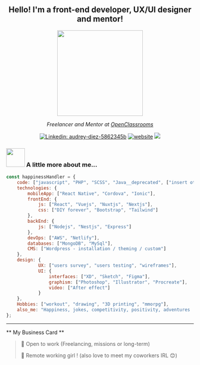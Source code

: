<h2 align='center'>Hello! I'm a front-end developer, UX/UI designer and mentor!</h2>

<p align="center">
  <img src="https://media.giphy.com/media/9S9f1urFr3FxC/giphy.gif" width="230">
</p>

<p align='center'><em>Freelancer and Mentor at <a href="https://openclassrooms.com/">OpenClassrooms</a> 
</em></p>

<span align='center'> 

[![Linkedin: audrey-diez-5862345b](https://img.shields.io/badge/-AudreyDiez-blue?style=flat-square&logo=Linkedin&logoColor=white&link=https://www.linkedin.com/in/audrey-diez-5862345b/)](https://www.linkedin.com/in/audrey-diez-5862345b//)
[![website](https://img.shields.io/badge/Website-46a2f1.svg?&style=flat-square&logo=Google-Chrome&logoColor=white&link=https://www.audreydiez.com/)](https://www.audreydiez.com/)
![](https://visitor-badge.glitch.me/badge?page_id=audreydiez.audreydiez)

 </span> 

### <img src="https://media.giphy.com/media/HRjhC00AXR3H2/giphy.gif" width="50"> A little more about me...  

```javascript
const happinessHandler = {   
    code: ["javascript", "PHP", "SCSS", "Java__deprecated", ["insert other language to try"] ],
    technologies: {
        mobileApp: ["React Native", "Cordova", "Ionic"],
        frontEnd: {
            js: ["React", "Vuejs", "Nuxtjs", "Nextjs"],
            css: ["DIY forever", "Bootstrap", "Tailwind"]
        },
        backEnd: {
            js: ["Nodejs", "Nestjs", "Express"]
        },
        devOps: ["AWS", "Netlify"],
        databases: ["MongoDB", "MySql"],
        CMS: ["Wordpress - installation / theming / custom"]
    },
    design: {
            UX: ["users survey", "users testing", "wireframes"],
            UI: {
                interfaces: ["XD", "Sketch", "Figma"],
                graphism: ["Photoshop", "Illustrator", "Procreate"],
                video: ["After effect"]
            }            
    },
    Hobbies: ["workout", "drawing", "3D printing", "mmorpg"],
    also_me: "Happiness, jokes, competitivity, positivity, adventures :)"
};
```

---


** My Business Card ** 

> 💼 Open to work (Freelancing, missions or long-term)
 > 
> 📜 Remote working girl ! (also love to meet my coworkers IRL 😊)
 > 
